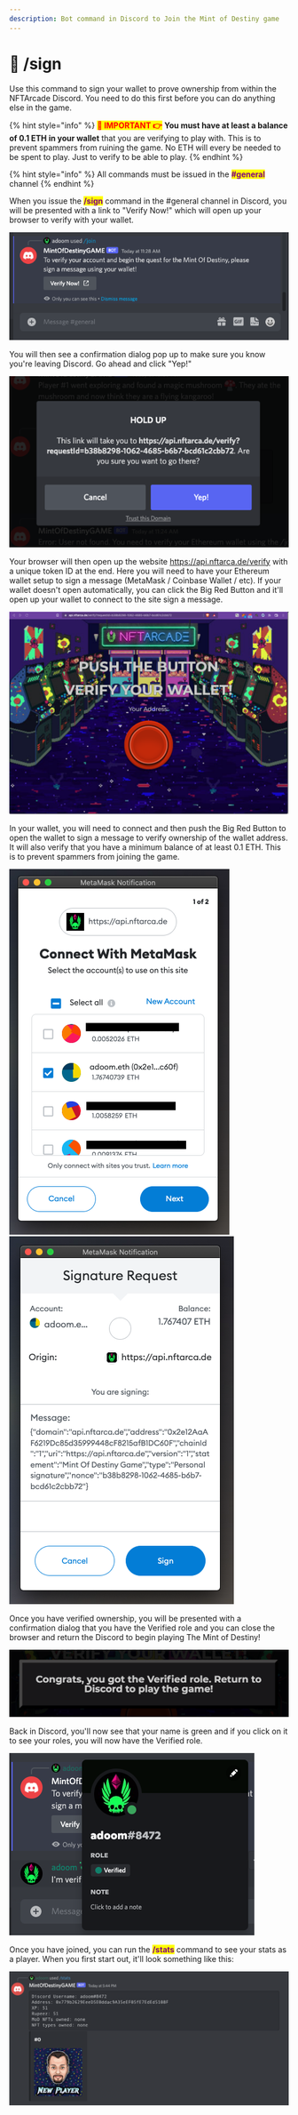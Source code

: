 ```yaml
---
description: Bot command in Discord to Join the Mint of Destiny game
---
```


# 🤖 /sign

Use this command to sign your wallet to prove ownership from within the NFTArcade Discord. You need to do this first before you can do anything else in the game.

{% hint style="info" %}
<mark style="color:red;">**🚨 IMPORTANT 👉**</mark> **You must have at least a balance of 0.1 ETH in your wallet** that you are verifying to play with. This is to prevent spammers from ruining the game. No ETH will every be needed to be spent to play. Just to verify to be able to play.
{% endhint %}

{% hint style="info" %}
All commands must be issued in the <mark style="color:purple;">**#general**</mark> channel
{% endhint %}

When you issue the <mark style="color:purple;">**/sign**</mark> command in the #general channel in Discord, you will be presented with a link to "Verify Now!" which will open up your browser to verify with your wallet.

![When you see this, click the "Verify Now!" button](<../.gitbook/assets/image (20).png>)

You will then see a confirmation dialog pop up to make sure you know you're leaving Discord. Go ahead and click "Yep!"

![Click "Yep!"](<../.gitbook/assets/image (39).png>)

Your browser will then open up the website https://api.nftarca.de/verify with a unique token ID at the end. Here you will need to have your Ethereum wallet setup to sign a message (MetaMask / Coinbase Wallet / etc). If your wallet doesn't open automatically, you can click the Big Red Button and it'll open up your wallet to connect to the site sign a message.

![Push the Big Red Button](<../.gitbook/assets/image (42).png>)

In your wallet, you will need to connect and then push the Big Red Button to open the wallet to sign a message to verify ownership of the wallet address. It will also verify that you have a minimum balance of at least 0.1 ETH. This is to prevent spammers from joining the game.

![](<../.gitbook/assets/image (21) (1).png>)![](<../.gitbook/assets/image (30).png>)&#x20;

Once you have verified ownership, you will be presented with a confirmation dialog that you have the Verified role and you can close the browser and return the Discord to begin playing The Mint of Destiny!

![If you see this, you're good to go!](<../.gitbook/assets/image (40) (1).png>)

Back in Discord, you'll now see that your name is green and if you click on it to see your roles, you will now have the Verified role.

![](<../.gitbook/assets/image (23) (1).png>)

Once you have joined, you can run the <mark style="color:purple;">**/stats**</mark> command to see your stats as a player. When you first start out, it'll look something like this:

![](<../.gitbook/assets/image (27).png>)

